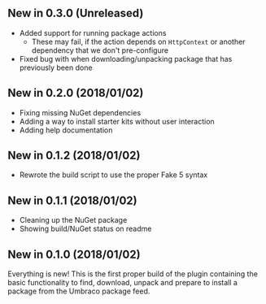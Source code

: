 ## New in 0.3.0 (Unreleased)

* Added support for running package actions
  * These may fail, if the action depends on `HttpContext` or another dependency that we don't pre-configure
* Fixed bug with when downloading/unpacking package that has previously been done

## New in 0.2.0 (2018/01/02)

* Fixing missing NuGet dependencies
* Adding a way to install starter kits without user interaction
* Adding help documentation

## New in 0.1.2 (2018/01/02)

* Rewrote the build script to use the proper Fake 5 syntax

## New in 0.1.1 (2018/01/02)

* Cleaning up the NuGet package
* Showing build/NuGet status on readme

## New in 0.1.0 (2018/01/02)

Everything is new! This is the first proper build of the plugin containing the basic functionality to find, download, unpack and prepare to install a package from the Umbraco package feed.